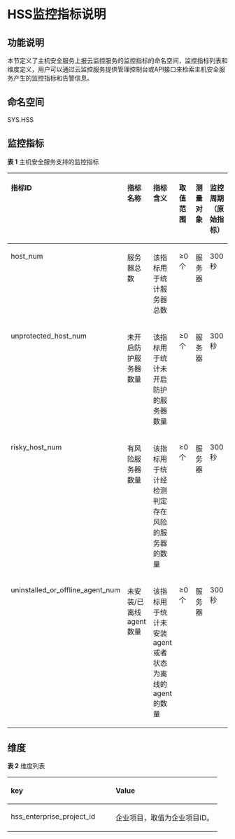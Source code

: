 # HSS监控指标说明<a name="hss_01_0527"></a>

## 功能说明<a name="section1563963116197"></a>

本节定义了主机安全服务上报云监控服务的监控指标的命名空间，监控指标列表和维度定义，用户可以通过云监控服务提供管理控制台或API接口来检索主机安全服务产生的监控指标和告警信息。

## 命名空间<a name="section20825105342312"></a>

SYS.HSS

## 监控指标<a name="section86155218720"></a>

**表 1**  主机安全服务支持的监控指标

<a name="table596465321015"></a>
<table><thead align="left"><tr id="row19964253181016"><th class="cellrowborder" valign="top" width="16.666666666666664%" id="mcps1.2.7.1.1"><p id="p696412530101"><a name="p696412530101"></a><a name="p696412530101"></a>指标ID</p>
</th>
<th class="cellrowborder" valign="top" width="16.666666666666664%" id="mcps1.2.7.1.2"><p id="p9964195310106"><a name="p9964195310106"></a><a name="p9964195310106"></a>指标名称</p>
</th>
<th class="cellrowborder" valign="top" width="16.666666666666664%" id="mcps1.2.7.1.3"><p id="p5965353101011"><a name="p5965353101011"></a><a name="p5965353101011"></a>指标含义</p>
</th>
<th class="cellrowborder" valign="top" width="16.666666666666664%" id="mcps1.2.7.1.4"><p id="p169658538108"><a name="p169658538108"></a><a name="p169658538108"></a>取值范围</p>
</th>
<th class="cellrowborder" valign="top" width="16.666666666666664%" id="mcps1.2.7.1.5"><p id="p19965195316105"><a name="p19965195316105"></a><a name="p19965195316105"></a>测量对象</p>
</th>
<th class="cellrowborder" valign="top" width="16.666666666666664%" id="mcps1.2.7.1.6"><p id="p2965553121017"><a name="p2965553121017"></a><a name="p2965553121017"></a>监控周期（原始指标）</p>
</th>
</tr>
</thead>
<tbody><tr id="row149651538108"><td class="cellrowborder" valign="top" width="16.666666666666664%" headers="mcps1.2.7.1.1 "><p id="p19097192119"><a name="p19097192119"></a><a name="p19097192119"></a>host_num</p>
</td>
<td class="cellrowborder" valign="top" width="16.666666666666664%" headers="mcps1.2.7.1.2 "><p id="p109094191115"><a name="p109094191115"></a><a name="p109094191115"></a>服务器总数</p>
</td>
<td class="cellrowborder" valign="top" width="16.666666666666664%" headers="mcps1.2.7.1.3 "><p id="p1490951912115"><a name="p1490951912115"></a><a name="p1490951912115"></a>该指标用于统计服务器总数</p>
</td>
<td class="cellrowborder" valign="top" width="16.666666666666664%" headers="mcps1.2.7.1.4 "><p id="p9965115318108"><a name="p9965115318108"></a><a name="p9965115318108"></a>≥0个</p>
</td>
<td class="cellrowborder" valign="top" width="16.666666666666664%" headers="mcps1.2.7.1.5 "><p id="p13965753171011"><a name="p13965753171011"></a><a name="p13965753171011"></a>服务器</p>
</td>
<td class="cellrowborder" valign="top" width="16.666666666666664%" headers="mcps1.2.7.1.6 "><p id="p20965125320103"><a name="p20965125320103"></a><a name="p20965125320103"></a>300秒</p>
</td>
</tr>
<tr id="row19651653171015"><td class="cellrowborder" valign="top" width="16.666666666666664%" headers="mcps1.2.7.1.1 "><p id="p1390910198110"><a name="p1390910198110"></a><a name="p1390910198110"></a>unprotected_host_num</p>
</td>
<td class="cellrowborder" valign="top" width="16.666666666666664%" headers="mcps1.2.7.1.2 "><p id="p390951921117"><a name="p390951921117"></a><a name="p390951921117"></a>未开启防护服务器数量</p>
</td>
<td class="cellrowborder" valign="top" width="16.666666666666664%" headers="mcps1.2.7.1.3 "><p id="p1890951911115"><a name="p1890951911115"></a><a name="p1890951911115"></a>该指标用于统计未开启防护的服务器数量</p>
</td>
<td class="cellrowborder" valign="top" width="16.666666666666664%" headers="mcps1.2.7.1.4 "><p id="p8431109112216"><a name="p8431109112216"></a><a name="p8431109112216"></a>≥0个</p>
</td>
<td class="cellrowborder" valign="top" width="16.666666666666664%" headers="mcps1.2.7.1.5 "><p id="p19965125311105"><a name="p19965125311105"></a><a name="p19965125311105"></a>服务器</p>
</td>
<td class="cellrowborder" valign="top" width="16.666666666666664%" headers="mcps1.2.7.1.6 "><p id="p7965135310102"><a name="p7965135310102"></a><a name="p7965135310102"></a>300秒</p>
</td>
</tr>
<tr id="row1596515536103"><td class="cellrowborder" valign="top" width="16.666666666666664%" headers="mcps1.2.7.1.1 "><p id="p13910219181120"><a name="p13910219181120"></a><a name="p13910219181120"></a>risky_host_num</p>
</td>
<td class="cellrowborder" valign="top" width="16.666666666666664%" headers="mcps1.2.7.1.2 "><p id="p091081910113"><a name="p091081910113"></a><a name="p091081910113"></a>有风险服务器数量</p>
</td>
<td class="cellrowborder" valign="top" width="16.666666666666664%" headers="mcps1.2.7.1.3 "><p id="p7910819201115"><a name="p7910819201115"></a><a name="p7910819201115"></a>该指标用于统计经检测判定存在风险的服务器的数量</p>
</td>
<td class="cellrowborder" valign="top" width="16.666666666666664%" headers="mcps1.2.7.1.4 "><p id="p9363107229"><a name="p9363107229"></a><a name="p9363107229"></a>≥0个</p>
</td>
<td class="cellrowborder" valign="top" width="16.666666666666664%" headers="mcps1.2.7.1.5 "><p id="p16965353131015"><a name="p16965353131015"></a><a name="p16965353131015"></a>服务器</p>
</td>
<td class="cellrowborder" valign="top" width="16.666666666666664%" headers="mcps1.2.7.1.6 "><p id="p129651353201014"><a name="p129651353201014"></a><a name="p129651353201014"></a>300秒</p>
</td>
</tr>
<tr id="row496545331012"><td class="cellrowborder" valign="top" width="16.666666666666664%" headers="mcps1.2.7.1.1 "><p id="p9910111917112"><a name="p9910111917112"></a><a name="p9910111917112"></a>uninstalled_or_offline_agent_num</p>
</td>
<td class="cellrowborder" valign="top" width="16.666666666666664%" headers="mcps1.2.7.1.2 "><p id="p1291031913118"><a name="p1291031913118"></a><a name="p1291031913118"></a>未安装/已离线agent数量</p>
</td>
<td class="cellrowborder" valign="top" width="16.666666666666664%" headers="mcps1.2.7.1.3 "><p id="p12910191919118"><a name="p12910191919118"></a><a name="p12910191919118"></a>该指标用于统计未安装agent或者状态为离线的agent的数量</p>
</td>
<td class="cellrowborder" valign="top" width="16.666666666666664%" headers="mcps1.2.7.1.4 "><p id="p146151910122220"><a name="p146151910122220"></a><a name="p146151910122220"></a>≥0个</p>
</td>
<td class="cellrowborder" valign="top" width="16.666666666666664%" headers="mcps1.2.7.1.5 "><p id="p1396616538106"><a name="p1396616538106"></a><a name="p1396616538106"></a>服务器</p>
</td>
<td class="cellrowborder" valign="top" width="16.666666666666664%" headers="mcps1.2.7.1.6 "><p id="p59668531102"><a name="p59668531102"></a><a name="p59668531102"></a>300秒</p>
</td>
</tr>
</tbody>
</table>

## 维度<a name="section16974201271520"></a>

**表 2**  维度列表

<a name="table1235835819219"></a>
<table><thead align="left"><tr id="row83594584215"><th class="cellrowborder" valign="top" width="50%" id="mcps1.2.3.1.1"><p id="p17359185813211"><a name="p17359185813211"></a><a name="p17359185813211"></a>key</p>
</th>
<th class="cellrowborder" valign="top" width="50%" id="mcps1.2.3.1.2"><p id="p9359185882118"><a name="p9359185882118"></a><a name="p9359185882118"></a>Value</p>
</th>
</tr>
</thead>
<tbody><tr id="row183591758132117"><td class="cellrowborder" valign="top" width="50%" headers="mcps1.2.3.1.1 "><p id="p1135965892119"><a name="p1135965892119"></a><a name="p1135965892119"></a>hss_enterprise_project_id</p>
</td>
<td class="cellrowborder" valign="top" width="50%" headers="mcps1.2.3.1.2 "><p id="p13591558122117"><a name="p13591558122117"></a><a name="p13591558122117"></a>企业项目，取值为企业项目ID。</p>
</td>
</tr>
</tbody>
</table>

